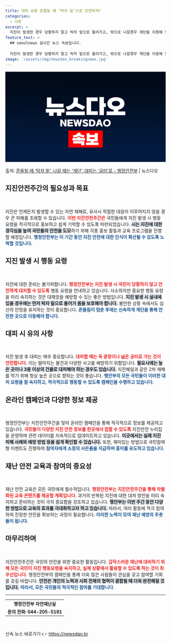 ```yaml
---
title: 대피 요령 흔들릴 때 ‘탁자 밑’으로 안전하게!
categories:
  - 사회
excerpt: >
  지진이 발생한 경우 당황하지 말고 탁자 밑으로 들어가고, 밖으로 나갈경우 계단을 이용해 넓은 공터로 대피해야…
feature_text: >
  ## seoulnews 실시간 뉴스 속보입니다.

  지진이 발생한 경우 당황하지 말고 탁자 밑으로 들어가고, 밖으로 나갈경우 계단을 이용해 넓은 공터로 대피해야…
image: '/assets/img/newsdao_breakingnews.jpg'
---
```


![뉴스다오 속보](/assets/img/newsdao_breakingnews.jpg)

<p>출처: <a href="https://newsdao.kr/1833" rel="dofollow">흔들릴 때 ‘탁자 밑’, 나갈 때는 ‘계단’, 대피는 ‘공터’로 - 행정안전부</a> | 뉴스다오</p>

<h2 data-ke-size="size26">지진안전주간의 필요성과 목표</h2>
<p data-ke-size="size16">&nbsp;</p>
지진은 언제든지 발생할 수 있는 자연 재해로, 유사시 적절한 대응이 이루어지지 않을 경우 큰 피해를 초래할 수 있습니다. <b><span style="color: #ee2323;">이번 지진안전주간은</span></b> 국민들에게 지진 발생 시 행동 요령을 적극적으로 홍보하고 쉽게 기억할 수 있도록 마련되었습니다. <b><span style="background-color: #21538527;">시는 지진에 대한 경각심을 높여 국민들의 안전을 도모</span></b>하기 위해 각종 홍보 활동과 교육 프로그램을 진행할 예정입니다. <b><span style="color: #1a5490;">행정안전부는 이 기간 동안 지진 안전에 대한 인식이 확산될 수 있도록 노력할 것입니다.</span></b> 

<h2 data-ke-size="size26">지진 발생 시 행동 요령</h2>
<p data-ke-size="size16">&nbsp;</p>
지진에 대한 준비는 불가피합니다. <b><span style="color: #ee2323;">행정안전부는 지진 발생 시 국민이 당황하지 않고 안전하게 대처할 수 있도록</span></b> 행동 요령을 안내하고 있습니다. 사소하지만 중요한 행동 요령을 미리 숙지하는 것은 대재앙을 예방할 수 있는 좋은 방법입니다. <b><span style="background-color: #21538527;">지진 발생 시 실내에 있을 경우에는 먼저 탁자 밑으로 들어가 몸을 보호해야 합니다.</span></b> 불안한 상황 속에서도 심신의 안정을 유지하는 것이 중요합니다. <b><span style="color: #1a5490;">흔들림이 멈춘 후에는 신속하게 계단을 통해 안전한 곳으로 이동해야 합니다.</span></b>

<h2 data-ke-size="size26">대피 시 유의 사항</h2>
<p data-ke-size="size16">&nbsp;</p>
지진 발생 후 대피는 매우 중요합니다. <b><span style="color: #ee2323;">대피할 때는 꼭 광장이나 넓은 공터로 가는 것이 안전합니다.</span></b> 이는 떨어지는 물건과 다양한 사고를 예방하기 위함입니다. <b><span style="background-color: #21538527;">필요시에는 높은 곳이나 3층 이상의 건물로 대피해야 하는 경우도 있습니다.</span></b> 지진해일과 같은 2차 재해를 막기 위해 항상 높은 곳으로 향하는 것이 좋습니다. <b><span style="color: #1a5490;">행안부의 모든 국민들이 이러한 대피 요령을 잘 숙지하고, 적극적으로 행동할 수 있도록 캠페인을 수행하고 있습니다.</span></b>

<h2 data-ke-size="size26">온라인 캠페인과 다양한 정보 제공</h2>
<p data-ke-size="size16">&nbsp;</p>
행정안전부는 지진안전주간을 맞아 온라인 캠페인을 통해 적극적으로 정보를 제공하고 있습니다. <b><span style="color: #ee2323;">국민들이 다양한 지진 안전 정보를 한곳에서 접할 수 있도록</span></b> 지진안전 누리집을 운영하며 관련 데이터를 지속적으로 업데이트하고 있습니다. <b><span style="background-color: #21538527;">이곳에서는 실제 지진 피해 사례와 예방 방법 등을 쉽게 확인할 수 있습니다.</span></b> 또한, 재미있는 방법으로 국민참여형 이벤트도 진행하여 <b><span style="color: #1a5490;">참여자에게 소정의 사은품을 지급하며 흥미를 유도하고 있습니다.</span></b> 

<h2 data-ke-size="size26">재난 안전 교육과 참여의 중요성</h2>
<p data-ke-size="size16">&nbsp;</p>
재난 안전 교육은 모든 국민에게 필수적입니다. <b><span style="color: #ee2323;">행정안전부는 지진안전주간을 통해 차별화된 교육 콘텐츠를 제공할 계획입니다.</span></b> 과거의 반복된 지진에 대한 대처 방안을 미리 숙지하고 준비하는 것이 극히 중요함을 강조하고 있습니다. <b><span style="background-color: #21538527;">행안부는 이번 주간 동안 다양한 방법으로 교육의 효과를 극대화하고자 하고 있습니다.</span></b> 따라서, 여러 활동에 적극 참여하여 진정한 안전을 확보하는 과정이 필요합니다. <b><span style="color: #1a5490;">이러한 노력이 모여 재난 예방의 주춧돌이 됩니다.</span></b>

<h2 data-ke-size="size26">마무리하며</h2>
<p data-ke-size="size16">&nbsp;</p>
지진안전주간은 국민의 안전을 위한 중요한 활동입니다. <b><span style="color: #ee2323;">갑작스러운 재난에 대비하기 위해 모든 국민이 지진 행동요령을 숙지하고, 실제 상황에서 활용할 수 있도록 하는 것이 최우선입니다.</span></b> 행정안전부의 캠페인을 통해 더욱 많은 사람들이 관심을 갖고 참여할 기회를 갖길 바랍니다. <b><span style="background-color: #21538527;">안전은 개인의 노력과 사회 전체의 협력이 결합될 때 더욱 완전해질 것입니다.</span></b> <b><span style="color: #1a5490;">따라서, 모든 국민들의 적극적인 참여를 기대합니다.</span></b> 

<hr>
<table style="width: 100%;">
<tr>
<td style="text-align: center; height: 17px;"><b>행정안전부 자연재난실</b></td>
</tr>
<tr>
<td style="text-align: center; height: 17px;"><b>문의 전화: 044-205-5191</b></td>
</tr>
</table>
<p data-ke-size="size16">&nbsp;</p> 

신속 뉴스 바로가기 👉 <a href="https://newsdao.kr" rel="dofollow">https://newsdao.kr</a>


